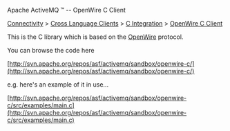 Apache ActiveMQ ™ -- OpenWire C Client 

[Connectivity](connectivity.html) > [Cross Language Clients](cross-language-clients.html) > [C Integration](c-integration.html) > [OpenWire C Client](openwire-c-client.html)


This is the C library which is based on the [OpenWire](openwire.html) protocol.

You can browse the code here

[http://svn.apache.org/repos/asf/activemq/sandbox/openwire-c/](http://svn.apache.org/repos/asf/activemq/sandbox/openwire-c/)

e.g. here's an example of it in use...

[http://svn.apache.org/repos/asf/activemq/sandbox/openwire-c/src/examples/main.c](http://svn.apache.org/repos/asf/activemq/sandbox/openwire-c/src/examples/main.c)

